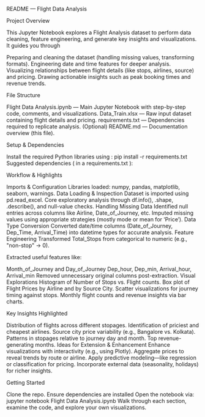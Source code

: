 README — Flight Data Analysis

Project Overview

This Jupyter Notebook explores a Flight Analysis dataset to perform data cleaning, feature engineering, and generate key insights and visualizations. It guides you through

Preparing and cleaning the dataset (handling missing values, transforming formats).
Engineering date and time features for deeper analysis.
Visualizing relationships between flight details (like stops, airlines, source) and pricing.
Drawing actionable insights such as peak booking times and revenue trends.

File Structure

Flight Data Analysis.ipynb — Main Jupyter Notebook with step-by-step code, comments, and visualizations.
Data_Train.xlsx — Raw input dataset containing flight details and pricing.
requirements.txt — Dependencies required to replicate analysis.
(Optional) README.md — Documentation overview (this file).

Setup & Dependencies

Install the required Python libraries using :
pip install -r requirements.txt
Suggested dependencies ( in a requirements.txt ):

Workflow & Highlights

Imports & Configuration
Libraries loaded: numpy, pandas, matplotlib, seaborn, warnings.
Data Loading & Inspection
Dataset is imported using pd.read_excel.
Core exploratory analysis through df.info(), .shape, .describe(), and null-value checks.
Handling Missing Data
Identified null entries across columns like Airline, Date_of_Journey, etc.
Imputed missing values using appropriate strategies (mostly mode or mean for ‘Price’).
Data Type Conversion
Converted date/time columns (Date_of_Journey, Dep_Time, Arrival_Time) into datetime types for accurate analysis.
Feature Engineering
Transformed Total_Stops from categorical to numeric (e.g., "non-stop" → 0).

Extracted useful features like:

Month_of_Journey and Day_of_Journey
Dep_hour, Dep_min, Arrival_hour, Arrival_min
Removed unnecessary original columns post-extraction.
Visual Explorations
Histogram of Number of Stops vs. Flight counts.
Box plot of Flight Prices by Airline and by Source City.
Scatter visualizations for journey timing against stops.
Monthly flight counts and revenue insights via bar charts.

Key Insights Highlighted

Distribution of flights across different stopages.
Identification of priciest and cheapest airlines.
Source city price variability (e.g., Bangalore vs. Kolkata).
Patterns in stopages relative to journey day and month.
Top revenue-generating months.
Ideas for Extension & Enhancement
Enhance visualizations with interactivity (e.g., using Plotly).
Aggregate prices to reveal trends by route or airline.
Apply predictive modeling—like regression or classification for pricing.
Incorporate external data (seasonality, holidays) for richer insights.

Getting Started

Clone the repo.
Ensure dependencies are installed
Open the notebook via:
jupyter notebook Flight Data Analysis.ipynb
Walk through each section, examine the code, and explore your own visualizations.

